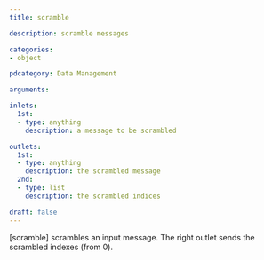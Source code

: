 ```yaml
---
title: scramble

description: scramble messages

categories:
- object

pdcategory: Data Management

arguments:

inlets:
  1st:
  - type: anything
    description: a message to be scrambled

outlets:
  1st:
  - type: anything
    description: the scrambled message
  2nd:
  - type: list
    description: the scrambled indices

draft: false
---
```


[scramble] scrambles an input message. The right outlet sends the scrambled indexes (from 0).
